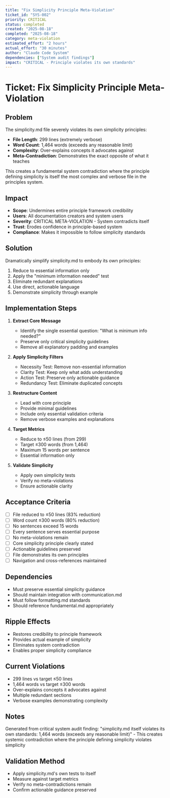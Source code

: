 ```yaml
---
title: "Fix Simplicity Principle Meta-Violation"
ticket_id: "SYS-002"
priority: CRITICAL
status: completed
created: "2025-08-18"
completed: "2025-08-18"
category: meta-violation
estimated_effort: "2 hours"
actual_effort: "30 minutes"
author: "Claude Code System"
dependencies: ["System audit findings"]
impact: "CRITICAL - Principle violates its own standards"
---
```


# Ticket: Fix Simplicity Principle Meta-Violation

## Problem
The simplicity.md file severely violates its own simplicity principles:

- **File Length**: 299 lines (extremely verbose)
- **Word Count**: 1,464 words (exceeds any reasonable limit)
- **Complexity**: Over-explains concepts it advocates against
- **Meta-Contradiction**: Demonstrates the exact opposite of what it teaches

This creates a fundamental system contradiction where the principle defining simplicity is itself the most complex and verbose file in the principles system.

## Impact
- **Scope**: Undermines entire principle framework credibility
- **Users**: All documentation creators and system users
- **Severity**: CRITICAL META-VIOLATION - System contradicts itself
- **Trust**: Erodes confidence in principle-based system
- **Compliance**: Makes it impossible to follow simplicity standards

## Solution
Dramatically simplify simplicity.md to embody its own principles:
1. Reduce to essential information only
2. Apply the "minimum information needed" test
3. Eliminate redundant explanations
4. Use direct, actionable language
5. Demonstrate simplicity through example

## Implementation Steps
1. **Extract Core Message**
   - Identify the single essential question: "What is minimum info needed?"
   - Preserve only critical simplicity guidelines
   - Remove all explanatory padding and examples

2. **Apply Simplicity Filters**
   - Necessity Test: Remove non-essential information
   - Clarity Test: Keep only what adds understanding
   - Action Test: Preserve only actionable guidance
   - Redundancy Test: Eliminate duplicated concepts

3. **Restructure Content**
   - Lead with core principle
   - Provide minimal guidelines
   - Include only essential validation criteria
   - Remove verbose examples and explanations

4. **Target Metrics**
   - Reduce to ≤50 lines (from 299)
   - Target ≤300 words (from 1,464)
   - Maximum 15 words per sentence
   - Essential information only

5. **Validate Simplicity**
   - Apply own simplicity tests
   - Verify no meta-violations
   - Ensure actionable clarity

## Acceptance Criteria
- [ ] File reduced to ≤50 lines (83% reduction)
- [ ] Word count ≤300 words (80% reduction)
- [ ] No sentences exceed 15 words
- [ ] Every sentence serves essential purpose
- [ ] No meta-violations remain
- [ ] Core simplicity principle clearly stated
- [ ] Actionable guidelines preserved
- [ ] File demonstrates its own principles
- [ ] Navigation and cross-references maintained

## Dependencies
- Must preserve essential simplicity guidance
- Should maintain integration with communication.md
- Must follow formatting.md standards
- Should reference fundamental.md appropriately

## Ripple Effects
- Restores credibility to principle framework
- Provides actual example of simplicity
- Eliminates system contradiction
- Enables proper simplicity compliance

## Current Violations
- 299 lines vs target ≤50 lines
- 1,464 words vs target ≤300 words
- Over-explains concepts it advocates against
- Multiple redundant sections
- Verbose examples demonstrating complexity

## Notes
Generated from critical system audit finding: "simplicity.md itself violates its own standards: 1,464 words (exceeds any reasonable limit)" - This creates systemic contradiction where the principle defining simplicity violates simplicity

## Validation Method
- Apply simplicity.md's own tests to itself
- Measure against target metrics
- Verify no meta-contradictions remain
- Confirm actionable guidance preserved